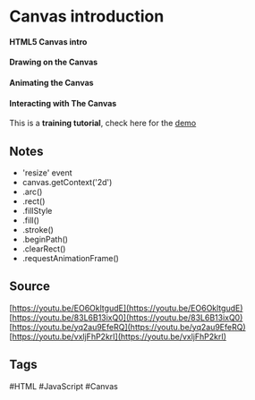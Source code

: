 # Canvas introduction
#### HTML5 Canvas intro
#### Drawing on the Canvas
#### Animating the Canvas
#### Interacting with The Canvas

This is a **training tutorial**, check here for the [demo](https://aldopolojr.github.io/canvas-introduction/)

## Notes
- 'resize' event
- canvas.getContext('2d')
- .arc()
- .rect()
- .fillStyle
- .fill()
- .stroke()
- .beginPath()
- .clearRect()
- .requestAnimationFrame()

## Source
[https://youtu.be/EO6OkltgudE](https://youtu.be/EO6OkltgudE)  
[https://youtu.be/83L6B13ixQ0](https://youtu.be/83L6B13ixQ0)  
[https://youtu.be/yq2au9EfeRQ](https://youtu.be/yq2au9EfeRQ)  
[https://youtu.be/vxljFhP2krI](https://youtu.be/vxljFhP2krI)  

## Tags
#HTML #JavaScript #Canvas